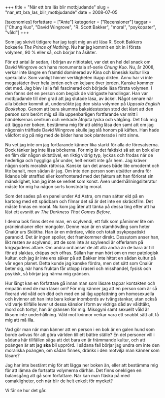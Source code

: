 +++
title = "När ett bra läs blir motbjudande"
slug = "nar_ett_bra_las_blir_motbjudande"
date = 2008-07-05

[taxonomies]
forfattare = ["Ante"]
kategorier = ["Recensioner"]
taggar = ["Chung Kuo", "David Wingrove", "R. Scott Bakker", "moral", "psykopater", "våld"]
+++

Som jag skrivit tidigare har jag tagit mig an att läsa R. Scott Bakkers  bokserie  <em>The Prince of Nothing</em>. Nu har jag kommit en bit in i första volymen, 90 % eller så, och börjar ha åsikter.

För ett antal år sedan, i början av nittiotalet, var det en hel del snack om David Wingrove och hans monumentala sf-serie <em>Chung Kuo</em>. Nu, år 2008, verkar inte längre en framtid dominerad av Kina och kinesisk kultur lika spekulativ. Som vanligt hinner verkligheten ikapp dikten. Ännu har vi inte megastäder över hela jorden och en kejsare över jorden. Kanske kommer det med. Jag blev i alla fall fascinerad och började läsa första volymen. I den fanns det en person som begick de vidrigaste handlingar. Han var motbjudande till den grad att jag slutade läsa, av äckel. Något senare när alla böcker kommit ut, undersökte jag den sista volymen på <em>Uppsala English Bookshop.</em> Genom att bara skumma baksidestexten stod det klart att den person som berört mig så illa uppenbarligen fortfarande var mitt i händelsernas centrum och verkade åtnjuta lycka och välgång. Det fick mig att lägga ner boken, bestämma mig för att aldrig läsa den samt att om jag någonsin träffade David Wingrove skulle jag slå honom på käften. Han hade våldfört sig på mig med de bilder hans bok planterade i mitt sinne.

<!-- more -->

Nu vet jag inte om jag fortfarande känner lika starkt för alla de föresatserna. Dock tänker jag inte läsa böckerna. För mig är det faktiskt så att en bok eller en film där någon skitstövel, en riktig vidrig typ, lyckas och frodas när de hederliga och hyggliga går under, helt enkelt inte går hem. Jag kräver någon sorts moralisk rättvisa. Kanske kan det anses både lite omodernt och lite banalt, men sådan är jag. Om inte den person som utsätter andra för lidande blir straffad eller konfronterad med det faktum att han förlorat sin mänsklighet, kan jag inte se verket som konst. Även underhållningsliteratur måste för mig ha någon sorts konstnärlig moral.

Som det sades på en panel under Ad Astra, om man sätter eld på en kartong med ett spädbarn och filmar det så är det inte en skräckfilm. Det måste finnas en moral. Nu kom jag åter att tänka på dessa ting efter att ha läst ett avsnitt av <em>The Darkness That Comes Before</em>.

I denna bok finns det en man, en scylvendi, ett folk som påminner lite om prärieindianer eller mongoler. Denne man är en stamhövding som heter Cnaiür urs Skiötha. Han är en mördare, vilde och totalt psykpopatiskt paranoid. Det är ingen spoiler, det framkommer direkt. Dessutom anser han, likt resten av scylvendi, att de som inte är scylvendi är offerlamm på krigsgudens altare. Om andra ord anser de att alla andra än de bara är till för att slaktas, dräpas och offras. Sällan har man hört om en mer patologisk kultur, och jag är inte ens säker på att Bakker inte hittat en sådan kultur på vår egen planet. Detta kunde jag kanske fördra, men det sätt som Cnaiür beter sig, när hans fruktan får utlopp i raseri och misshandel, fysisk och psykisk, så börjar jag närma mig gränsen.

Hur långt kan en författare gå innan man som läsare tappar kontakten och empatin med de man läser om? För mig känner jag att en person som är så fixerad vid våld och död och med en så låg uppfattning om homosexuella och kvinnor att han inte bara kokar inombords av tvångstankar, utan också vid varje tillfälle lever ut dessa känslor i form av vidriga dåd av våldtäkt, mord och tortyr, han är gränsen för mig. Misogyni samt sexuellt våld är liksom inte underhållning. Våld mot kvinnor verkar vara ett snabbt sätt att få mig att må illa.

Vad gör man när man känner att en person i en bok är en galen hund som borde avlivas för att göra världen till ett bättre ställe? En del personer vill i sådana här tillfällen säga att det bara en är främmande kultur, och att poängen är att jag **ska** bli upprörd. I sådana fall börjar jag undra om inte den moraliska poängen, om sådan finnes, dränks i den motvilja man känner som läsare?

Jag har inte bestämt mig för att lägga ner boken än, eller att bestämma mig för att lämna de fortsatta volymerna därhän. Det finns onekligen en balansgång att gå som författare. När kan man fläska på med osmakligheter, och när blir de helt enkelt för mycket?

Vi får se hur det går.
